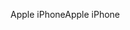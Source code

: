 <span data-ttu-id="b45bb-101">Apple iPhone</span><span class="sxs-lookup"><span data-stu-id="b45bb-101">Apple iPhone</span></span>